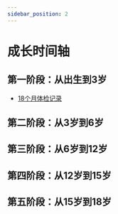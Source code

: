 ```yaml
---
sidebar_position: 2
---
```


# 成长时间轴

## 第一阶段：从出生到3岁

- [18个月体检记录](#)

## 第二阶段：从3岁到6岁

## 第三阶段：从6岁到12岁

## 第四阶段：从12岁到15岁

## 第五阶段：从15岁到18岁
